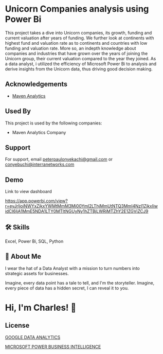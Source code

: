 
# Unicorn Companies analysis using Power Bi

This project takes a dive into Unicorn companies, its growth, funding and current valuation after years of funding. We further look at continents with highest fund and valuation rate as to continents and countries with low funding and valuation rate. 
More so, an indepth knowledge about companies and industries that have grown over the years of joining the Unicorn group, their current valuation compared to the year they joined. As a data analyst, i utilized the efficiency of Microsoft Power Bi to analysis and derive insights from the Unicorn data, thus driving good decision making.


## Acknowledgements

 - [Maven Analytics](https://www.linkedin.com/company/maven-analytics/)
 


## Used By

This project is used by the following companies:

- Maven Analytics Company


## Support

For support, email peterpaulonyekachi@gmail.com or conyebuchi@interranetworks.com

## Demo

Link to view dashboard

https://app.powerbi.com/view?r=eyJrIjoiNWYxZjkxYWMtMmM3Mi00YmI2LThjMmUtNTQ3MmI4NzI1ZjkxIiwidCI6IjA1MmE5NDA1LTY0MTItNGUyNy1hZTBjLWRiMTZhY2E1ZGViZCJ9
## 🛠 Skills
Excel, Power Bi, SQL, Python


## 🚀 About Me
I wear the hat of a Data Analyst with a mission to turn numbers into strategic assets for businesses. 

Imagine, every data point has a tale to tell, and I'm the storyteller.
Imagine, every piece of data has a hidden secret, I can reveal it to you.


# Hi, I'm Charles! 👋


## License

[GOOGLE DATA ANALYTICS](https://www.coursera.org/account/accomplishments/professional-cert/42BTG4PN6UB3?utm_source=link&utm_medium=certificate&utm_content=cert_image&utm_campaign=sharing_cta&utm_product=prof)

[MICROSOFT POWER BUSINESS INTELLIGENCE](https://www.udemy.com/certificate/UC-d0cd054f-7fce-46f2-8dad-799a689d8701/)


